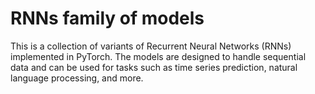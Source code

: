 # RNNs family of models

This is a collection of variants of Recurrent Neural Networks (RNNs) implemented in PyTorch. The models are designed to handle sequential data and can be used for tasks such as time series prediction, natural language processing, and more.
